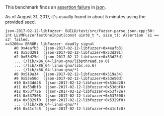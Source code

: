 This benchmark finds an [assertion failure](https://bugs.chromium.org/p/oss-fuzz/issues/detail?id=641) in [json](https://github.com/nlohmann/json).

As of August 31, 2017, it's usually found in about 5 minutes using the provided
seed.

```
json-2017-02-12-libfuzzer: BUILD/test/src/fuzzer-parse_json.cpp:50: int LLVMFuzzerTestOneInput(const uint8_t *, size_t): Assertion `s1 == s2' failed.
==3260== ERROR: libFuzzer: deadly signal
    #0 0x4eafb3  (json-2017-02-12-libfuzzer+0x4eafb3)
    #1 0x53d291  (json-2017-02-12-libfuzzer+0x53d291)
    #2 0x53d25d  (json-2017-02-12-libfuzzer+0x53d25d)
    ... (/lib/x86_64-linux-gnu/libpthread.so.0)
    ... (/lib/x86_64-linux-gnu/libc.so.6)
    ... (/lib/x86_64-linux-gnu/*)
    #8 0x519a34  (json-2017-02-12-libfuzzer+0x519a34)
    #9 0x53e50d  (json-2017-02-12-libfuzzer+0x53e50d)
    #10 0x53dd28  (json-2017-02-12-libfuzzer+0x53dd28)
    #11 0x53dbf8  (json-2017-02-12-libfuzzer+0x53dbf8)
    #12 0x53f72e  (json-2017-02-12-libfuzzer+0x53f72e)
    #13 0x537508  (json-2017-02-12-libfuzzer+0x537508)
    #14 0x5329f0  (json-2017-02-12-libfuzzer+0x5329f0)
    ... (/lib/x86_64-linux-gnu/*)
    #16 0x41cfc8  (json-2017-02-12-libfuzzer+0x41cfc8)
```
